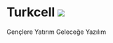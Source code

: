 # Turkcell <img src="https://ffo3gv1cf3ir.merlincdn.net/SiteAssets/Hakkimizda/genel-bakis/logolarimiz/TURKCELL_YATAY_ERKEK_LOGO.png"/>

Gençlere Yatırım Geleceğe Yazılım
